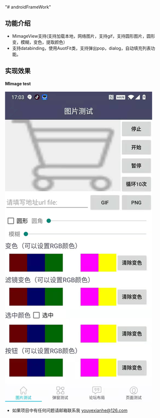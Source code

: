 "# androidFrameWork" 
## 功能介绍
- MimageView支持(支持加载本地，网络图片，支持gif，支持圆形图片，圆形变，模糊，变色，提取颜色）
- 支持databinding，使用AuotFit类，支持弹出pop，dialog，自动填充列表功能。


## 实现效果

#### MImage test
![图片](https://github.com/ryanliu19843/androidFrameWork/blob/main/imgtest.jpg)

- 如果项目中有任何问题请邮箱联系我 youyexianhe@126.com
